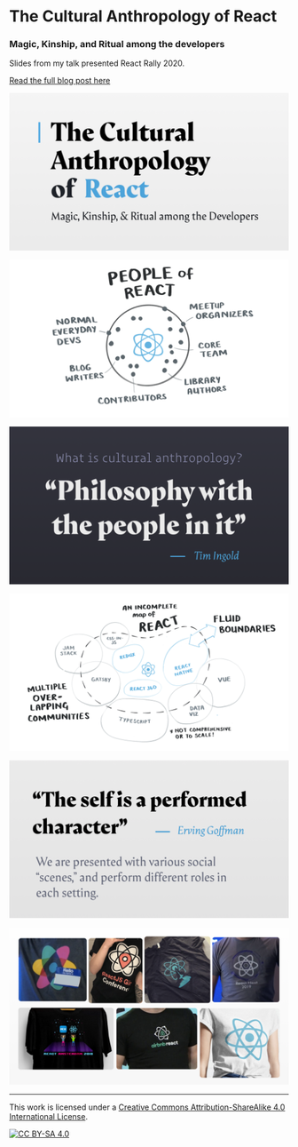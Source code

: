 # The Cultural Anthropology of React
### Magic, Kinship, and Ritual among the developers

Slides from my talk presented React Rally 2020.

[Read the full blog post here](http://maggieappleton.com/anthropology-react)

![](slides/ReactRally2020-Draft1.001.png)

![](slides/ReactRally2020-Draft1.010.png)

![](slides/ReactRally2020-Draft1.012.png)

![](slides/ReactRally2020-Draft1.015.png)

![](slides/ReactRally2020-Draft1.025.png)

![](slides/ReactRally2020-Draft1.031.png)

---

This work is licensed under a
[Creative Commons Attribution-ShareAlike 4.0 International License][cc-by-sa].

[![CC BY-SA 4.0][cc-by-sa-image]][cc-by-sa]

[cc-by-sa]: http://creativecommons.org/licenses/by-sa/4.0/
[cc-by-sa-image]: https://licensebuttons.net/l/by-sa/4.0/88x31.png
[cc-by-sa-shield]: https://img.shields.io/badge/License-CC%20BY--SA%204.0-lightgrey.svg
